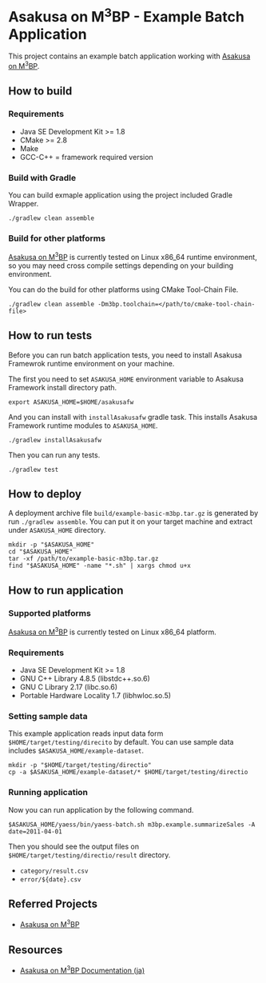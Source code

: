 # Asakusa on M<sup>3</sup>BP - Example Batch Application

This project contains an example batch application working with [Asakusa on M<sup>3</sup>BP](https://github.com/asakusafw/asakusafw-m3bp).

## How to build

### Requirements

* Java SE Development Kit >= 1.8
* CMake >= 2.8
* Make
* GCC-C++ = framework required version

### Build with Gradle

You can build exmaple application using the project included Gradle Wrapper.

```
./gradlew clean assemble
```

### Build for other platforms

[Asakusa on M<sup>3</sup>BP](https://github.com/asakusafw/asakusafw-m3bp) is currently tested on Linux x86_64 runtime environment, so you may need cross compile settings depending on your building environment.

You can do the build for other platforms using CMake Tool-Chain File.

```
./gradlew clean assemble -Dm3bp.toolchain=</path/to/cmake-tool-chain-file>
```

## How to run tests

Before you can run batch application tests, you need to install Asakusa Framewrok runtime environment on your machine.

The first you need to set `ASAKUSA_HOME` environment variable to Asakusa Framework install directory path.

```
export ASAKUSA_HOME=$HOME/asakusafw
```

And you can install with `installAsakusafw` gradle task. This installs Asakusa Framework runtime modules to `ASAKUSA_HOME`.

```
./gradlew installAsakusafw
```

Then you can run any tests.

```
./gradlew test
```

## How to deploy

A deployment archive file `build/example-basic-m3bp.tar.gz` is generated by run `./gradlew assemble`.
You can put it on your target machine and extract under `ASAKUSA_HOME` directory.

```
mkdir -p "$ASAKUSA_HOME"
cd "$ASAKUSA_HOME"
tar -xf /path/to/example-basic-m3bp.tar.gz
find "$ASAKUSA_HOME" -name "*.sh" | xargs chmod u+x
```

## How to run application

### Supported platforms

[Asakusa on M<sup>3</sup>BP](https://github.com/asakusafw/asakusafw-m3bp) is currently tested on Linux x86_64 platform.

### Requirements

* Java SE Development Kit >= 1.8
* GNU C++ Library 4.8.5 (libstdc++.so.6)
* GNU C Library 2.17 (libc.so.6)
* Portable Hardware Locality 1.7 (libhwloc.so.5)

### Setting sample data

This example application reads input data form `$HOME/target/testing/direcito` by default.
You can use sample data includes `$ASAKUSA_HOME/example-dataset`.

```
mkdir -p "$HOME/target/testing/directio"
cp -a $ASAKUSA_HOME/example-dataset/* $HOME/target/testing/directio
```

### Running application

Now you can run application by the following command.

```
$ASAKUSA_HOME/yaess/bin/yaess-batch.sh m3bp.example.summarizeSales -A date=2011-04-01
```

Then you should see the output files on `$HOME/target/testing/directio/result` directory.

* `category/result.csv`
* `error/${date}.csv`

## Referred Projects
* [Asakusa on M<sup>3</sup>BP](https://github.com/asakusafw/asakusafw-m3bp)

## Resources
* [Asakusa on M<sup>3</sup>BP Documentation (ja)](http://docs.asakusafw.com/asakusa-on-m3bp/)
